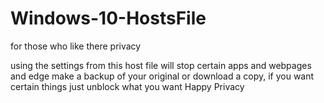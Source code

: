 # Windows-10-HostsFile
for those who like there privacy 

using the settings from this host file will stop certain apps and webpages and edge make a backup of your original or download a copy, if you want certain things just unblock what you want
Happy Privacy 
